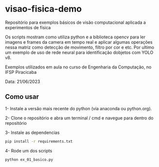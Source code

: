 # visao-fisica-demo

Repositório para exemplos básicos de visão computacional aplicada a experimentos de física

Os scripts mostram como utiliza python e a biblioteca opencv para ler imagens e frames da camera em tempo real e aplicar algumas operações nessa matriz como detecção de movimento, filtro por cor e etc.
Por ultimo um exemplo de uso de rede neural para identificação dobjetos com YOLO v8.

Exemplos utilizados em aula no curso de Engenharia da Computação, no IFSP Piracicaba

Data: 21/06/2023

## Como usar

1- Instale a versão mais recente do python (via anaconda ou python.org).

2- Clone o repositório e abra um terminal / cmd e navegue para dentro do repositório

3- Instale as dependencias

```bash
pip install -r requirements.txt
```

4- Rode um dos scripts
```bash
python ex_01_basico.py
```


